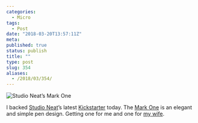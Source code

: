 ```yaml
---
categories:
  - Micro
tags:
  - Post
date: "2018-03-20T13:57:11Z"
meta:
published: true
status: publish
title: ""
type: post
slug: 354
aliases:
  - /2018/03/354/
---
```

<p><img src="/assets/2018/03/1521568607.jpeg" alt="Studio Neat’s Mark One" /></p>
<p>I backed <a href="http://studioneat.com">Studio Neat</a>’s latest <a href="https://www.kickstarter.com/projects/danprovost/mark-one-a-minimal-durable-retractable-pen">Kickstarter</a> today. The <a href="https://www.kickstarter.com/projects/danprovost/mark-one-a-minimal-durable-retractable-pen">Mark One</a> is an elegant and simple pen design. Getting one for me and one for <a href="https://inksprout.com">my wife</a>.</p>
